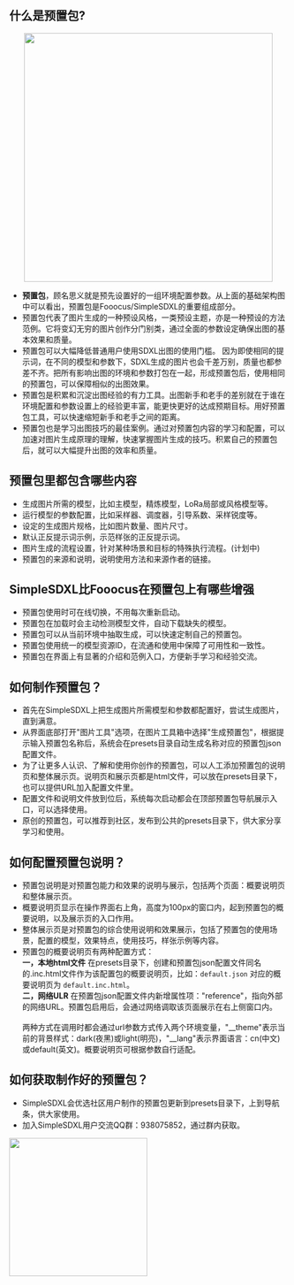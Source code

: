 ## 什么是预置包?
<div align=center><img width="450" src="https://v2.token.tm/img/SimpleSDXL_preset_1.png"></div>

* **预置包**，顾名思义就是预先设置好的一组环境配置参数。从上面的基础架构图中可以看出，预置包是Fooocus/SimpleSDXL的重要组成部分。
* 预置包代表了图片生成的一种预设风格，一类预设主题，亦是一种预设的方法范例。它将变幻无穷的图片创作分门别类，通过全面的参数设定确保出图的基本效果和质量。
* 预置包可以大幅降低普通用户使用SDXL出图的使用门槛。 因为即使相同的提示词，在不同的模型和参数下，SDXL生成的图片也会千差万别，质量也都参差不齐。把所有影响出图的环境和参数打包在一起，形成预置包后，使用相同的预置包，可以保障相似的出图效果。
* 预置包是积累和沉淀出图经验的有力工具。出图新手和老手的差别就在于谁在环境配置和参数设置上的经验更丰富，能更快更好的达成预期目标。用好预置包工具，可以快速缩短新手和老手之间的距离。
* 预置包也是学习出图技巧的最佳案例。通过对预置包内容的学习和配置，可以加速对图片生成原理的理解，快速掌握图片生成的技巧。积累自己的预置包后，就可以大幅提升出图的效率和质量。

## 预置包里都包含哪些内容
- 生成图片所需的模型，比如主模型，精炼模型，LoRa局部或风格模型等。
- 运行模型的参数配置，比如采样器、调度器，引导系数、采样锐度等。
- 设定的生成图片规格，比如图片数量、图片尺寸。
- 默认正反提示词示例，示范样张的正反提示词。
- 图片生成的流程设置，针对某种场景和目标的特殊执行流程。(计划中)
- 预置包的来源和说明，说明使用方法和来源作者的链接。

## SimpleSDXL比Fooocus在预置包上有哪些增强
- 预置包使用时可在线切换，不用每次重新启动。
- 预置包在加载时会主动检测模型文件，自动下载缺失的模型。
- 预置包可以从当前环境中抽取生成，可以快速定制自己的预置包。
- 预置包使用统一的模型资源ID，在流通和使用中保障了可用性和一致性。
- 预置包在界面上有显著的介绍和范例入口，方便新手学习和经验交流。

## 如何制作预置包？
- 首先在SimpleSDXL上把生成图片所需模型和参数都配置好，尝试生成图片，直到满意。
- 从界面底部打开"图片工具"选项，在图片工具箱中选择"生成预置包"，根据提示输入预置包名称后，系统会在presets目录自动生成名称对应的预置包json配置文件。
- 为了让更多人认识、了解和使用你创作的预置包，可以人工添加预置包的说明页和整体展示页。说明页和展示页都是html文件，可以放在presets目录下，也可以提供URL加入配置文件里。
- 配置文件和说明文件放到位后，系统每次启动都会在顶部预置包导航展示入口，可以选择使用。
- 原创的预置包，可以推荐到社区，发布到公共的presets目录下，供大家分享学习和使用。

## 如何配置预置包说明？
- 预置包说明是对预置包能力和效果的说明与展示，包括两个页面：概要说明页和整体展示页。
- 概要说明页显示在操作界面右上角，高度为100px的窗口内，起到预置包的概要说明，以及展示页的入口作用。
- 整体展示页是对预置包的综合使用说明和效果展示，包括了预置包的使用场景，配置的模型，效果特点，使用技巧，样张示例等内容。
- 预置包的概要说明页有两种配置方式：
<br>**一，本地html文件** 在presets目录下，创建和预置包json配置文件同名的.inc.html文件作为该配置包的概要说明页，比如：`default.json` 对应的概要说明页为 `default.inc.html`。
<br>**二，网络ULR** 在预置包json配置文件内新增属性项："reference"，指向外部的网络URL。预置包启用后，会通过网络调取该页面展示在右上侧窗口内。
<br><br>两种方式在调用时都会通过url参数方式传入两个环境变量，"__theme"表示当前的背景样式：dark(夜黑)或light(明亮)，"__lang"表示界面语言：cn(中文)或default(英文)。概要说明页可根据参数自行适配。

## 如何获取制作好的预置包？
- SimpleSDXL会优选社区用户制作的预置包更新到presets目录下，上到导航条，供大家使用。
- 加入SimpleSDXL用户交流QQ群：938075852，通过群内获取。
<img width="250" src="https://v2.token.tm/img/qqgroup.jpg">

